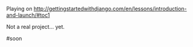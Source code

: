Playing on http://gettingstartedwithdjango.com/en/lessons/introduction-and-launch/#toc1

Not a real project... yet.

#soon
